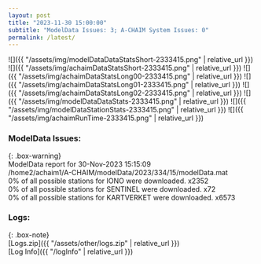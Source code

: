 ```yaml
---
layout: post
title: "2023-11-30 15:00:00"
subtitle: "ModelData Issues: 3; A-CHAIM System Issues: 0"
permalink: /latest/
---
```


![]({{ "/assets/img/modelDataDataStatsShort-2333415.png" | relative_url }})
![]({{ "/assets/img/achaimDataStatsShort-2333415.png" | relative_url }})
![]({{ "/assets/img/achaimDataStatsLong00-2333415.png" | relative_url }})
![]({{ "/assets/img/achaimDataStatsLong01-2333415.png" | relative_url }})
![]({{ "/assets/img/achaimDataStatsLong02-2333415.png" | relative_url }})
![]({{ "/assets/img/modelDataDataStats-2333415.png" | relative_url }})
![]({{ "/assets/img/modelDataStationStats-2333415.png" | relative_url }})
![]({{ "/assets/img/achaimRunTime-2333415.png" | relative_url }})


### ModelData Issues:  
  
{: .box-warning}  
 ModelData report for 30-Nov-2023 15:15:09   
 /home2/achaim1/A-CHAIM/modelData/2023/334/15/modelData.mat   
 0% of all possible stations for IONO were downloaded. x2352   
 0% of all possible stations for SENTINEL were downloaded. x72   
 0% of all possible stations for KARTVERKET were downloaded. x6573   
  


### Logs:  
  
{: .box-note}  
[Logs.zip]({{ "/assets/other/logs.zip" | relative_url }})  
[Log Info]({{ "/logInfo" | relative_url }})  
